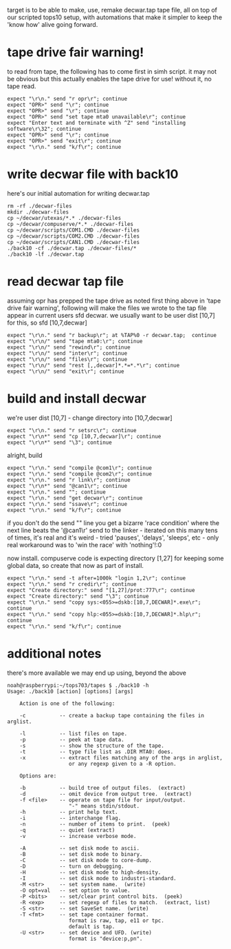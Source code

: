 target is to be able to make, use, remake decwar.tap tape file, all on top of our scripted tops10 setup, with automations that make it simpler to keep the 'know how' alive going forward.

# tape drive fair warning!

to read from tape, the following has to come first in simh script. it may not be obvious but this actually enables the tape drive for use! without it, no tape read. 

    expect "\r\n." send "r opr\r"; continue
    expect "OPR>" send "\r"; continue
    expect "OPR>" send "\r"; continue
    expect "OPR>" send "set tape mta0 unavailable\r"; continue
    expect "Enter text and terminate with ^Z" send "installing software\r\32"; continue
    expect "OPR>" send "\r"; continue
    expect "OPR>" send "exit\r"; continue
    expect "\r\n." send "k/f\r"; continue

# write decwar file with back10

here's our initial automation for writing decwar.tap

    rm -rf ./decwar-files
    mkdir ./decwar-files
    cp ~/decwar/utexas/*.* ./decwar-files
    cp ~/decwar/compuserve/*.* ./decwar-files
    cp ~/decwar/scripts/COM1.CMD ./decwar-files
    cp ~/decwar/scripts/COM2.CMD ./decwar-files
    cp ~/decwar/scripts/CAN1.CMD ./decwar-files
    ./back10 -cf ./decwar.tap ./decwar-files/*
    ./back10 -lf ./decwar.tap

# read decwar tap file

assuming opr has prepped the tape drive as noted first thing above in 'tape drive fair warning', following will make the files we wrote to the tap file appear in current users sfd decwar. we usually want to be user dist [10,7] for this, so sfd [10,7,decwar]

    expect "\r\n." send "r backup\r"; at %TAP%0 -r decwar.tap;  continue
    expect "\r\n/" send "tape mta0:\r"; continue
    expect "\r\n/" send "rewind\r"; continue
    expect "\r\n/" send "inter\r"; continue
    expect "\r\n/" send "files\r"; continue
    expect "\r\n/" send "rest [,,decwar]*.*=*.*\r"; continue
    expect "\r\n/" send "exit\r"; continue

# build and install decwar

we're user dist [10,7] - change directory into [10,7,decwar]

    expect "\r\n." send "r setsrc\r"; continue
    expect "\r\n*" send "cp [10,7,decwar]\r"; continue
    expect "\r\n*" send "\3"; continue
    
alright, build

    expect "\r\n." send "compile @com1\r"; continue
    expect "\r\n." send "compile @com2\r"; continue
    expect "\r\n." send "r link\r"; continue
    expect "\r\n*" send "@can1\r"; continue
    expect "\r\n." send ""; continue
    expect "\r\n." send "get decwar\r"; continue
    expect "\r\n." send "ssave\r"; continue
    expect "\r\n." send "k/f\r"; continue

if you don't do the send "" line you get a bizarre 'race condition' where the next line beats the '@can1\r' send to the linker - iterated on this many tens of times, it's real and it's weird - tried 'pauses', 'delays', 'sleeps', etc - only real workaround was to 'win the race' with 'nothing'!:0

now install. compuserve code is expecting directory [1,27] for keeping some global data, so create that now as part of install.
    
    expect "\r\n." send -t after=1000k "login 1,2\r"; continue
    expect "\r\n." send "r credir\r"; continue
    expect "Create directory:" send "[1,27]/prot:777\r"; continue
    expect "Create directory:" send "\3"; continue
    expect "\r\n." send "copy sys:<055>=dskb:[10,7,DECWAR]*.exe\r"; continue
    expect "\r\n." send "copy hlp:<055>=dskb:[10,7,DECWAR]*.hlp\r"; continue
    expect "\r\n." send "k/f\r"; continue

# additional notes

there's more available we may end up using, beyond the above

    noah@raspberrypi:~/tops703/tapes $ ./back10 -h
    Usage: ./back10 [action] [options] [args]
    
        Action is one of the following:
    
        -c           -- create a backup tape containing the files in arglist.
    
        -l           -- list files on tape.
        -p           -- peek at tape data.
        -s           -- show the structure of the tape.
        -t           -- type file list as .DIR MTA0: does.
        -x           -- extract files matching any of the args in arglist,
                        or any regexp given to a -R option.
    
        Options are:
    
        -b           -- build tree of output files.  (extract)
        -d           -- omit device from output tree.  (extract)
        -f <file>    -- operate on tape file for input/output.
                        "-" means stdin/stdout.
        -h           -- print help text.
        -i           -- interchange flag.
        -n           -- number of items to print.  (peek)
        -q           -- quiet (extract)
        -v           -- increase verbose mode.
    
        -A           -- set disk mode to ascii.
        -B           -- set disk mode to binary.
        -C           -- set disk mode to core-dump.
        -D           -- turn on debugging.
        -H           -- set disk mode to high-density.
        -I           -- set disk mode to industri-standard.
        -M <str>     -- set system name.  (write)
        -O opt=val   -- set option to value.
        -P <bits>    -- set/clear print control bits.  (peek)
        -R <exp>     -- set regexp of files to match.  (extract, list)
        -S <str>     -- set SaveSet name.  (write)
        -T <fmt>     -- set tape container format.
                        format is raw, tap, e11 or tpc.
                        default is tap.
        -U <str>     -- set device and UFD. (write)
                        format is "device:p,pn".

